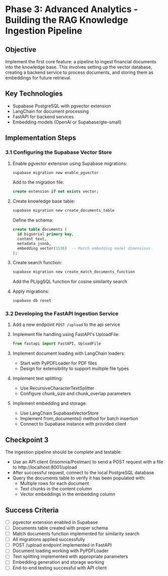 # Phase 3: Advanced Analytics - Building the RAG Knowledge Ingestion Pipeline

## Objective

Implement the first core feature: a pipeline to ingest financial documents into the knowledge base. This involves setting up the vector database, creating a backend service to process documents, and storing them as embeddings for future retrieval.

## Key Technologies

- Supabase PostgreSQL with pgvector extension
- LangChain for document processing
- FastAPI for backend services
- Embedding models (OpenAI or Supabase/gte-small)

## Implementation Steps

### 3.1 Configuring the Supabase Vector Store

1. Enable pgvector extension using Supabase migrations:
   ```bash
   supabase migration new enable_pgvector
   ```
   Add to the migration file:
   ```sql
   create extension if not exists vector;
   ```

2. Create knowledge base table:
   ```bash
   supabase migration new create_documents_table
   ```
   Define the schema:
   ```sql
   create table documents (
     id bigserial primary key,
     content text,
     metadata jsonb,
     embedding vector(1536)  -- Match embedding model dimensions
   );
   ```

3. Create search function:
   ```bash
   supabase migration new create_match_documents_function
   ```
   Add the PL/pgSQL function for cosine similarity search

4. Apply migrations:
   ```bash
   supabase db reset
   ```

### 3.2 Developing the FastAPI Ingestion Service

1. Add a new endpoint `POST /upload` to the api service

2. Implement file handling using FastAPI's UploadFile:
   ```python
   from fastapi import FastAPI, UploadFile
   ```

3. Implement document loading with LangChain loaders:
   - Start with PyPDFLoader for PDF files
   - Design for extensibility to support multiple file types

4. Implement text splitting:
   - Use RecursiveCharacterTextSplitter
   - Configure chunk_size and chunk_overlap parameters

5. Implement embedding and storage:
   - Use LangChain SupabaseVectorStore
   - Implement from_documents() method for batch insertion
   - Connect to Supabase instance with provided client

## Checkpoint 3

The ingestion pipeline should be complete and testable:
- Use an API client (Insomnia/Postman) to send a POST request with a file to http://localhost:8001/upload
- After successful request, connect to the local PostgreSQL database
- Query the documents table to verify it has been populated with:
  - Multiple rows for each document
  - Text chunks in the content column
  - Vector embeddings in the embedding column

## Success Criteria

- [ ] pgvector extension enabled in Supabase
- [ ] Documents table created with proper schema
- [ ] Match documents function implemented for similarity search
- [ ] All migrations applied successfully
- [ ] POST /upload endpoint implemented in FastAPI
- [ ] Document loading working with PyPDFLoader
- [ ] Text splitting implemented with appropriate parameters
- [ ] Embedding generation and storage working
- [ ] End-to-end testing successful with API client